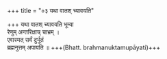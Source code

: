 +++
title = "०३ यथा वातश् च्यावयति"

+++
यथा वातश् च्यावयति भूम्या  
रेणुम् अन्तरिक्षाच् चाभ्रम् ।  
एवास्मत् सर्वं दुर्भूतं  
ब्रह्मनुत्तम् अपायति ॥ +++(Bhatt. brahmanuktamupāyati)+++